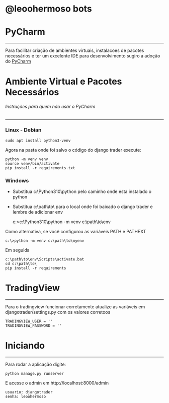 # @leoohermoso bots



# PyCharm

--------------------
Para facilitar criação de ambientes virtuais, instalacoes de pacotes necessários e ter um excelente IDE para desenvolvimento
sugiro a adoção do [PyCharm](https://www.jetbrains.com/pt-br/pycharm/download/#section=windows)



# Ambiente Virtual e Pacotes Necessários
###### Instruções para quem não usar o PyCharm

------------------
### Linux - Debian

    sudo apt install python3-venv

Agora na pasta onde foi salvo o código do django trader execute:

    python -m venv venv
    source venv/bin/activate
    pip install -r requirements.txt 


### Windows

* Substitua c:\Python310\python pelo caminho onde esta instalado o python
* Substitua c:\path\to\ para o local onde foi baixado o django trader e lembre de adicionar env   


    c:\>c:\Python310\python -m venv c:\path\to\env

Como alternativa, se você configurou as variáveis PATH e PATHEXT

    c:\>python -m venv c:\path\to\myenv

Em seguida

    c:\path\to\env\Scripts\activate.bat
    cd c:\path\to\
    pip install -r requirements
    



# TradingView
______________________________________________________

Para o tradingview funcionar corretamente atualize as variáveis em djangotrader/settings.py com os valores corretoos 

    TRADINGVIEW_USER = ''
    TRADINGVIEW_PASSWORD = ''


# Iniciando

-----------------
Para rodar a aplicação digite:

    python manage.py runserver

E acesse o admin em http://localhost:8000/admin

    usuario: djangotrader
    senha: leoohermoso




 